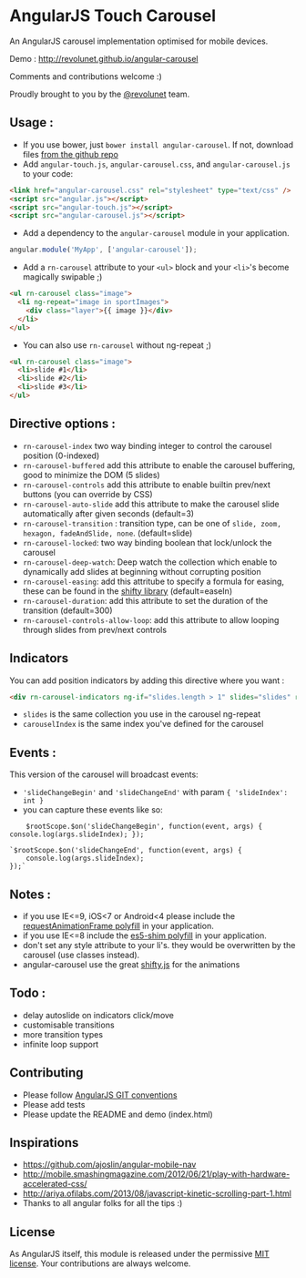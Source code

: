 # AngularJS Touch Carousel

An AngularJS carousel implementation optimised for mobile devices.

Demo : http://revolunet.github.io/angular-carousel

Comments and contributions welcome :)

Proudly brought to you by the [@revolunet](http://twitter.com/revolunet) team.


## Usage :

 - If you use bower, just `bower install angular-carousel`. If not, download files [from the github repo](./dist)
 - Add `angular-touch.js`, `angular-carousel.css`, and `angular-carousel.js` to your code:
```html
<link href="angular-carousel.css" rel="stylesheet" type="text/css" />
<script src="angular.js"></script>
<script src="angular-touch.js"></script>
<script src="angular-carousel.js"></script>
```
 - Add a dependency to the `angular-carousel` module in your application.
```js
angular.module('MyApp', ['angular-carousel']);
```

 - Add a `rn-carousel` attribute to your `<ul>` block and your `<li>`'s become magically swipable ;)
```html
<ul rn-carousel class="image">
  <li ng-repeat="image in sportImages">
    <div class="layer">{{ image }}</div>
  </li>
</ul>
```

 - You can also use `rn-carousel` without ng-repeat ;)
```html
<ul rn-carousel class="image">
  <li>slide #1</li>
  <li>slide #2</li>
  <li>slide #3</li>
</ul>
```

## Directive options :
 - `rn-carousel-index` two way binding integer to control the carousel position (0-indexed)
 - `rn-carousel-buffered` add this attribute to enable the carousel buffering, good to minimize the DOM (5 slides)
 - `rn-carousel-controls` add this attribute to enable builtin prev/next buttons (you can override by CSS)
 - `rn-carousel-auto-slide` add this attribute to make the carousel slide automatically after given seconds (default=3)
 - `rn-carousel-transition` : transition type, can be one of `slide, zoom, hexagon, fadeAndSlide, none`. (default=slide)
 - `rn-carousel-locked`: two way binding boolean that lock/unlock the carousel
 - `rn-carousel-deep-watch`: Deep watch the collection which enable to dynamically add slides at beginning without corrupting position
 - `rn-carousel-easing`: add this attritube to specify a formula for easing, these can be found in the [shifty
 library](https://github.com/jeremyckahn/shifty/blob/master/src/shifty.formulas.js) (default=easeIn)
 - `rn-carousel-duration`: add this attribute to set the duration of the transition (default=300)
 - `rn-carousel-controls-allow-loop`: add this attribute to allow looping through slides from prev/next controls

## Indicators

You can add position indicators by adding this directive where you want :
```html
<div rn-carousel-indicators ng-if="slides.length > 1" slides="slides" rn-carousel-index="carouselIndex"></div>
```
 - `slides` is the same collection you use in the carousel ng-repeat
 - `carouselIndex` is the same index you've defined for the carousel

## Events :
 This version of the carousel will broadcast events:

 - `'slideChangeBegin'` and `'slideChangeEnd'` with param `{ 'slideIndex': int }`
 - you can capture these events like so:

 `    $rootScope.$on('slideChangeBegin', function(event, args) {
        console.log(args.slideIndex);
    });`


    `$rootScope.$on('slideChangeEnd', function(event, args) {
        console.log(args.slideIndex);
    });`

## Notes :
 - if you use IE<=9, iOS<7 or Android<4 please include the [requestAnimationFrame polyfill](https://github.com/darius/requestAnimationFrame/blob/master/requestAnimationFrame.js) in your application.
 - if you use IE<=8 include the [es5-shim polyfill](https://github.com/es-shims/es5-shim/blob/master/es5-shim.min.js) in your application.
 - don't set any style attribute to your li's. they would be overwritten by the carousel (use classes instead).
 - angular-carousel use the great [shifty.js](https://github.com/jeremyckahn/shifty) for the animations

## Todo :
 - delay autoslide on indicators click/move
 - customisable transitions
 - more transition types
 - infinite loop support

## Contributing
 - Please follow [AngularJS GIT conventions](https://docs.google.com/document/d/1QrDFcIiPjSLDn3EL15IJygNPiHORgU1_OOAqWjiDU5Y/edit#)
 - Please add tests
 - Please update the README and demo (index.html)

## Inspirations
 - https://github.com/ajoslin/angular-mobile-nav
 - http://mobile.smashingmagazine.com/2012/06/21/play-with-hardware-accelerated-css/
 - http://ariya.ofilabs.com/2013/08/javascript-kinetic-scrolling-part-1.html
 - Thanks to all angular folks for all the tips :)

## License
As AngularJS itself, this module is released under the permissive [MIT license](http://revolunet.mit-license.org). Your contributions are always welcome.
